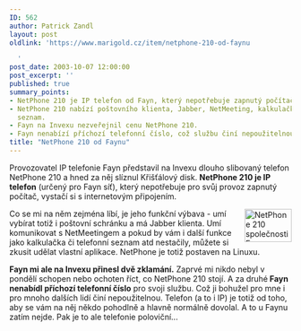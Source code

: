 ```yaml
---
ID: 562
author: Patrick Zandl
layout: post
oldlink: 'https://www.marigold.cz/item/netphone-210-od-faynu

  '
post_date: 2003-10-07 12:00:00
post_excerpt: ''
published: true
summary_points:
- NetPhone 210 je IP telefon od Fayn, který nepotřebuje zapnutý počítač.
- NetPhone 210 nabízí poštovního klienta, Jabber, NetMeeting, kalkulačku a telefonní
  seznam.
- Fayn na Invexu nezveřejnil cenu NetPhone 210.
- Fayn nenabízí příchozí telefonní číslo, což službu činí nepoužitelnou.
title: "NetPhone 210 od Faynu"
---
```


<p>
Provozovatel IP telefonie Fayn představil na Invexu dlouho slibovaný telefon NetPhone 210 a hned za něj slíznul Křišťálový disk. <STRONG>NetPhone 210 je IP telefon</STRONG> (určený pro Fayn síť), který nepotřebuje pro svůj provoz zapnutý počítač, vystačí si s internetovým připojením. </p>

<p>
<IMG height=59 alt="NetPhone 210 společnosti Fayn" src="/wp-content/uploads/netphone210.jpg" width=84 align=right>Co se mi na něm zejména líbí, je jeho funkční výbava - umí vybírat totiž i poštovní schránku a má Jabber klienta. Umí komunikovat s NetMeetingem a pokud by vám i další funkce jako kalkulačka&#160;či telefonní seznam&#160;atd nestačily, můžete si zkusit udělat vlastní aplikace. NetPhone je totiž postaven na Linuxu. </p>

<p>
<STRONG>Fayn mi ale na Invexu přinesl dvě zklamání.</STRONG> Zaprvé mi nikdo nebyl v pondělí schopen nebo ochoten říct, co NetPhone 210 stojí. A za druhé<STRONG> Fayn nenabídl příchozí telefonní číslo</STRONG> pro svoji službu. Což ji bohužel pro mne i pro mnoho dalších lidí činí nepoužitelnou. Telefon (a to i IP) je totiž od toho, aby se vám na něj někdo pohodlně a hlavně normálně dovolal. A to u Faynu zatím nejde. Pak je to ale&#160;telefonie poloviční...</p>